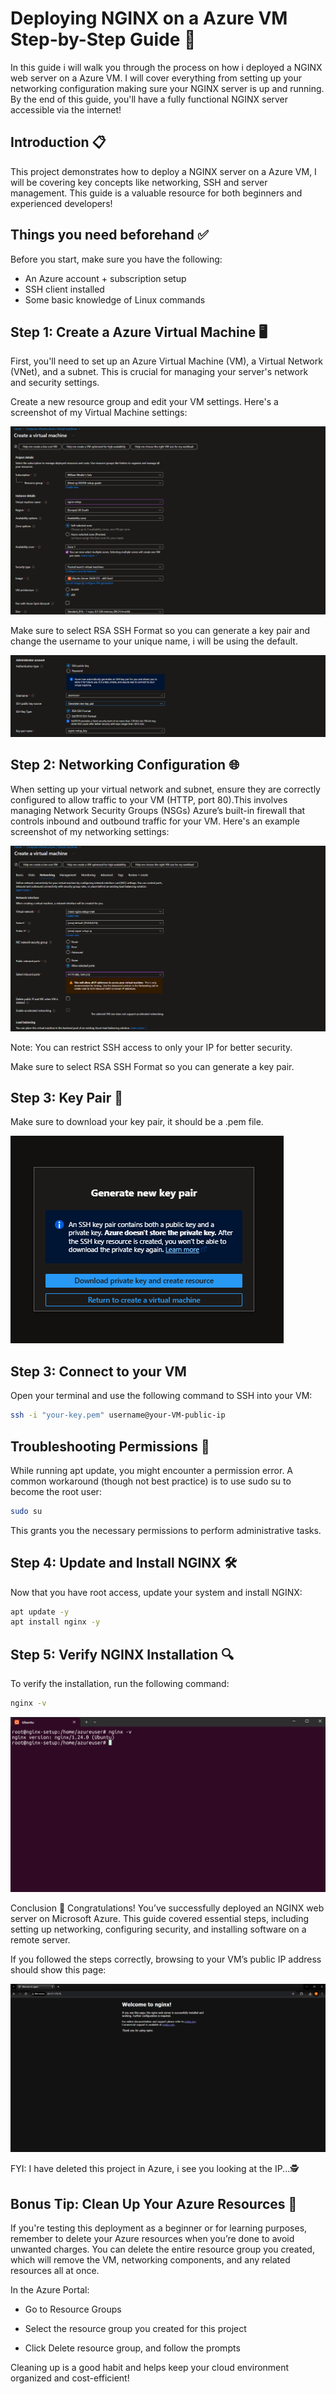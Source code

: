 # Deploying NGINX on a Azure VM Step-by-Step Guide 🚀

In this guide i will walk you through the process on how i deployed a NGINX web server on a Azure VM. I will cover everything from setting up your networking configuration making sure your NGINX server is up and running. By the end of this guide, you'll have a fully functional NGINX server accessible via the internet!

## Introduction 📋

This project demonstrates how to deploy a NGINX server on a Azure VM, I will be covering key concepts like networking, SSH and server management. This guide is a valuable resource for both beginners and experienced developers!

## Things you need beforehand ✅

Before you start, make sure you have the following:

- An Azure account + subscription setup
- SSH client installed
- Some basic knowledge of Linux commands

## Step 1: Create a Azure Virtual Machine 🖥

First, you'll need to set up an Azure Virtual Machine (VM), a Virtual Network (VNet), and a subnet. This is crucial for managing your server's network and security settings.

Create a new resource group and edit your VM settings.
Here's a screenshot of my Virtual Machine settings:

![Image](Images/VMsetup.png)

Make sure to select RSA SSH Format so you can generate a key pair and change the username to your unique name, i will be using the default.

![Image](Images/keypair2.png)

## Step 2: Networking Configuration 🌐

When setting up your virtual network and subnet, ensure they are correctly configured to allow traffic to your VM (HTTP, port 80).This involves managing Network Security Groups (NSGs) Azure’s built-in firewall that controls inbound and outbound traffic for your VM. Here's an example screenshot of my networking settings:

![Image](Images/network.png)

Note: You can restrict SSH access to only your IP for better security.

Make sure to select RSA SSH Format so you can generate a key pair.


## Step 3: Key Pair 🔐

Make sure to download your key pair, it should be a .pem file.

![Image](Images/keypair.png)

## Step 3: Connect to your VM 

Open your terminal and use the following command to SSH into your VM:
```bash
ssh -i "your-key.pem" username@your-VM-public-ip
```

## Troubleshooting Permissions 🚧

While running apt update, you might encounter a permission error. A common workaround (though not best practice) is to use sudo su to become the root user:

```bash
sudo su
```

This grants you the necessary permissions to perform administrative tasks. 

## Step 4: Update and Install NGINX 🛠

Now that you have root access, update your system and install NGINX:

```bash
apt update -y
apt install nginx -y
```

## Step 5: Verify NGINX Installation 🔍 

To verify the installation, run the following command:

```bash
nginx -v
```
![Image](Images/nginx-verify.png)

Conclusion 🎉
Congratulations! You’ve successfully deployed an NGINX web server on Microsoft Azure. This guide covered essential steps, including setting up networking, configuring security, and installing software on a remote server.

If you followed the steps correctly, browsing to your VM’s public IP address should show this page:

![Image](Images/working.png)

FYI: I have deleted this project in Azure, i see you looking at the IP...🕵️

## Bonus Tip: Clean Up Your Azure Resources 🧹
If you're testing this deployment as a beginner or for learning purposes, remember to delete your Azure resources when you’re done to avoid unwanted charges. You can delete the entire resource group you created, which will remove the VM, networking components, and any related resources all at once.

In the Azure Portal:

- Go to Resource Groups

- Select the resource group you created for this project

- Click Delete resource group, and follow the prompts

Cleaning up is a good habit and helps keep your cloud environment organized and cost-efficient!


